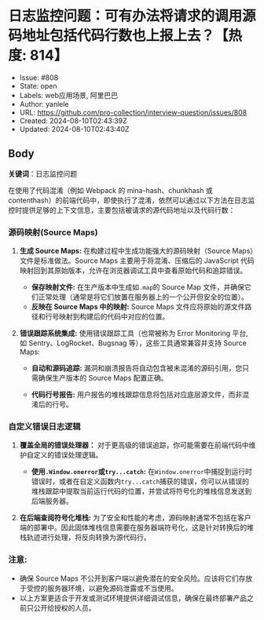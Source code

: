# 日志监控问题：可有办法将请求的调用源码地址包括代码行数也上报上去？【热度: 814】

- Issue: #808
- State: open
- Labels: web应用场景, 阿里巴巴
- Author: yanlele
- URL: https://github.com/pro-collection/interview-question/issues/808
- Created: 2024-08-10T02:43:39Z
- Updated: 2024-08-10T02:43:40Z

## Body

**关键词**：日志监控问题

在使用了代码混淆（例如 Webpack 的 mina-hash、chunkhash 或 contenthash）的前端代码中，即使执行了混淆，依然可以通过以下方法在日志监控时提供足够的上下文信息，主要包括被请求的源代码地址以及代码行数：

### 源码映射(Source Maps)

1. **生成 Source Maps:**
   在构建过程中生成功能强大的源码映射（Source Maps）文件是标准做法。Source Maps 主要用于将混淆、压缩后的 JavaScript 代码映射回到其原始版本，允许在浏览器调试工具中查看原始代码和追踪错误。

   - **保存映射文件:** 在生产版本中生成如`.map`的 Source Map 文件，并确保它们正常处理（通常是将它们放置在服务器上的一个公开但安全的位置）。
   - **反映在 Source Maps 中的映射:** Source Maps 文件应将原始的源文件路径和行号映射到构建后的代码中对应的位置。

2. **错误跟踪系统集成:**
   使用错误跟踪工具（也常被称为 Error Monitoring 平台, 如 Sentry、LogRocket、Bugsnag 等），这些工具通常兼容并支持 Source Maps:

   - **自动和源码追踪:**
     漏洞和崩溃报告将自动包含被未混淆的源码引用，您只需确保生产版本的 Source Maps 配置正确。

   - **代码行号报告:**
     用户报告的堆栈跟踪信息将包括对应底层源文件，而非混淆后的行号。

### 自定义错误日志逻辑

1. **覆盖全局的错误处理器：**
   对于更高级的错误追踪，你可能需要在前端代码中维护自定义的错误处理逻辑。

   - **使用`.Window.onerror`或`try...catch`:**
     在`Window.onerror`中捕捉到运行时错误时，或者在自定义函数内`try...catch`捕获的错误，你可以从错误的堆栈跟踪中提取当前运行代码的位置，并尝试将符号化的堆栈信息发送到后端服务器。

2. **在后端查阅符号化堆栈:**
   为了安全和性能的考虑，源码映射通常不包括在客户端的部署中。因此固体堆栈信息需要在服务器端符号化，这是针对转换后的堆栈轨迹进行处理，将反向转换为源代码行。

### 注意:

- 确保 Source Maps 不公开到客户端以避免潜在的安全风险。应该将它们存放于受控的服务器环境，以避免源码泄露或不当使用。
- 以上方案更适合于开发或测试环境提供详细调试信息，确保在最终部署产品之前只公开给授权的人员。

